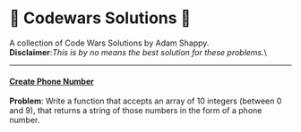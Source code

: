 # :cowboy_hat_face: Codewars Solutions :cowboy_hat_face:
A collection of Code Wars Solutions by Adam Shappy.\
**Disclaimer**:*This is by no means the best solution for these problems.*\
  

---
#### [Create Phone Number](https://github.com/mrshappy0/codewars/blob/master/Create-Phone-Number.js)
**Problem**:
Write a function that accepts an array of 10 integers (between 0 and 9), that returns a string of those numbers in the form of a phone number.